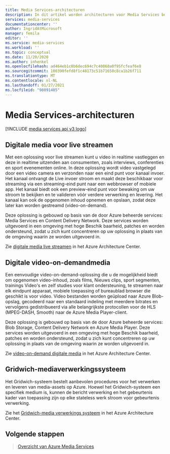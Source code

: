 ```yaml
---
title: Media Services-architecturen
description: In dit artikel worden architecturen voor Media Services beschreven.
services: media-services
documentationcenter: ''
author: IngridAtMicrosoft
manager: femila
editor: ''
ms.service: media-services
ms.workload: ''
ms.topic: conceptual
ms.date: 11/20/2020
ms.author: inhenkel
ms.openlocfilehash: ad464eb1c0b6dec694c7c40868a0f95fcfeaf6e8
ms.sourcegitcommit: 100390fefd8f1c48173c51b71650c8ca1b26f711
ms.translationtype: MT
ms.contentlocale: nl-NL
ms.lasthandoff: 01/27/2021
ms.locfileid: "98891485"
---
```

# <a name="media-services-architectures"></a>Media Services-architecturen

[!INCLUDE [media services api v3 logo](./includes/v3-hr.md)]

## <a name="live-streaming-digital-media"></a>Digitale media voor live streamen

Met een oplossing voor live streamen kunt u video in realtime vastleggen en deze in realtime uitzenden aan consumenten, zoals interviews, conferenties en sport evenementen online. In deze oplossing wordt video vastgelegd door een video camera en verzonden naar een eind punt voor kanaal invoer. Het kanaal ontvangt de Live invoer stroom en maakt deze beschikbaar voor streaming via een streaming-eind punt naar een webbrowser of mobiele app. Het kanaal biedt ook een preview-eind punt voor bewaking om uw stroom te bekijken en te valideren vóór verdere verwerking en levering. Het kanaal kan ook de opgenomen inhoud opnemen en opslaan, zodat deze later kan worden gestreamd (video-on-demand).

Deze oplossing is gebouwd op basis van de door Azure beheerde services: Media Services en Content Delivery Network. Deze services worden uitgevoerd in een omgeving met hoge Beschik baarheid, patches en worden ondersteund, zodat u zich kunt concentreren op uw oplossing in plaats van de omgeving waarin ze worden uitgevoerd in.

Zie [digitale media live streamen](/azure/architecture/solution-ideas/articles/digital-media-live-stream) in het Azure Architecture Center.

## <a name="video-on-demand-digital-media"></a>Digitale video-on-demandmedia

Een eenvoudige video-on-demand-oplossing die u de mogelijkheid biedt om opgenomen video-inhoud, zoals films, Nieuws clips, sport segmenten, trainings Video's en zelf studies voor klant ondersteuning, te streamen naar elk eindpunt apparaat, mobiele toepassing of bureaublad browser die geschikt is voor video. Video bestanden worden geüpload naar Azure Blob-opslag, gecodeerd naar een standaard indeling met meerdere bitrates en vervolgens gedistribueerd via alle belangrijkste protocollen voor de HLS (MPEG-DASH, Smooth) naar de Azure Media Player-client.

Deze oplossing is gebouwd op basis van de door Azure beheerde services: Blob Storage, Content Delivery Network en Azure Media Player. Deze services worden uitgevoerd in een omgeving met hoge Beschik baarheid, patches en worden ondersteund, zodat u zich kunt concentreren op uw oplossing in plaats van de omgeving waarin ze worden uitgevoerd in.

Zie [video-on-demand digitale media](/azure/architecture/solution-ideas/articles/digital-media-video) in het Azure Architecture Center.

## <a name="gridwich-media-processing-system"></a>Gridwich-mediaverwerkingssysteem

Het Gridwich-systeem bestelt aanbevolen procedures voor het verwerken en leveren van media-assets op Azure. Hoewel het Gridwich-systeem een specifiek medium is, kunnen de bericht verwerking en het gebeurtenis kader van toepassing zijn op elke stateless werk stroom voor gebeurtenis verwerking.

Zie het [Gridwich-media verwerkings systeem](/azure/architecture/reference-architectures/media-services/gridwich-architecture) in het Azure Architecture Center.

## <a name="next-steps"></a>Volgende stappen

> [Overzicht van Azure Media Services](media-services-overview.md)